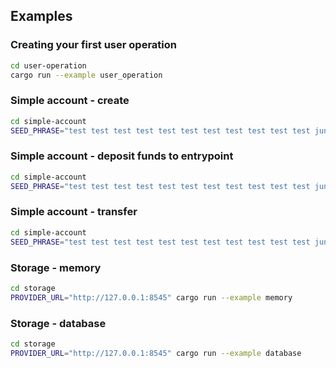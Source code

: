 ## Examples

### Creating your first user operation

```bash
cd user-operation
cargo run --example user_operation
```

### Simple account - create 

```bash
cd simple-account
SEED_PHRASE="test test test test test test test test test test test junk" BUNDLER_URL="http://127.0.0.1:3000" cargo run --example create
```

### Simple account - deposit funds to entrypoint

```bash
cd simple-account
SEED_PHRASE="test test test test test test test test test test test junk" PROVIDER_URL="http://127.0.0.1:3000" cargo run --example deposit
```

### Simple account - transfer

```bash
cd simple-account
SEED_PHRASE="test test test test test test test test test test test junk" BUNDLER_URL="http://127.0.0.1:3000" cargo run --example transfer
```

### Storage - memory

```bash
cd storage
PROVIDER_URL="http://127.0.0.1:8545" cargo run --example memory
```

### Storage - database

```bash
cd storage
PROVIDER_URL="http://127.0.0.1:8545" cargo run --example database
```
